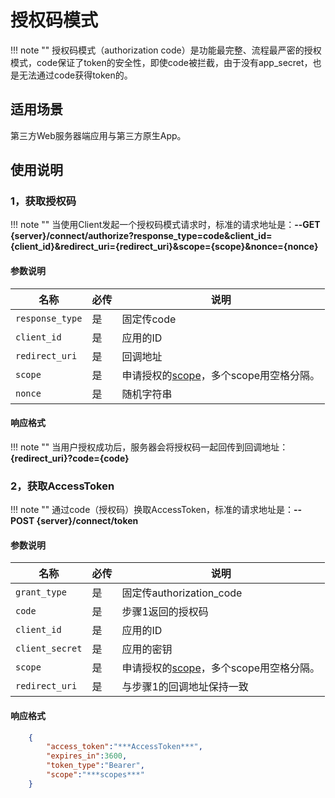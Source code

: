 # 授权码模式

!!! note ""
    授权码模式（authorization code）是功能最完整、流程最严密的授权模式，code保证了token的安全性，即使code被拦截，由于没有app_secret，也是无法通过code获得token的。

## 适用场景

第三方Web服务器端应用与第三方原生App。

## 使用说明

### 1，获取授权码

!!! note ""
    当使用Client发起一个授权码模式请求时，标准的请求地址是：**--GET {server}/connect/authorize?response_type=code&client_id={client_id}&redirect_uri={redirect_uri}&scope={scope}&nonce={nonce}** 


#### 参数说明

| 名称 | 必传 | 说明 |
| ----------- | ----------- | ----------- |
| `response_type` | 是 | 固定传code |
| `client_id` | 是 | 应用的ID |
| `redirect_uri` | 是 | 回调地址 |
| `scope` | 是 | 申请授权的[scope](/scopes)，多个scope用空格分隔。 |
| `nonce` | 是 | 随机字符串 |


#### 响应格式

!!! note ""
    当用户授权成功后，服务器会将授权码一起回传到回调地址：**{redirect_uri}?code={code}**


### 2，获取AccessToken

!!! note ""
    通过code（授权码）换取AccessToken，标准的请求地址是：**--POST {server}/connect/token** 

#### 参数说明

| 名称 | 必传 | 说明 |
| ----------- | ----------- | ----------- |
| `grant_type` | 是 | 固定传authorization_code |
| `code` | 是 | 步骤1返回的授权码 |
| `client_id` | 是 | 应用的ID |
| `client_secret` | 是 | 应用的密钥 |
| `scope` | 是 | 申请授权的[scope](/scopes)，多个scope用空格分隔。 |
| `redirect_uri` | 是 | 与步骤1的回调地址保持一致 |

#### 响应格式
```json
    {
        "access_token":"***AccessToken***",
        "expires_in":3600,
        "token_type":"Bearer",
        "scope":"***scopes***"
    }
```